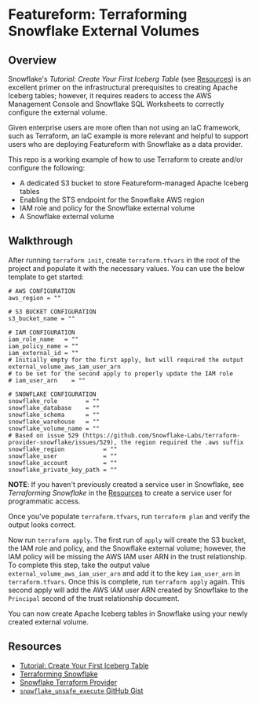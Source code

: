 # Featureform: Terraforming Snowflake External Volumes

## Overview

Snowflake's _Tutorial: Create Your First Iceberg Table_ (see [Resources](#resources)) is an excellent primer on the infrastructural prerequisites to creating Apache Iceberg tables; however, it requires readers to access the AWS Management Console and Snowflake SQL Worksheets to correctly configure the external volume.

Given enterprise users are more often than not using an IaC framework, such as Terraform, an IaC example is more relevant and helpful to support users who are deploying Featureform with Snowflake as a data provider.

This repo is a working example of how to use Terraform to create and/or configure the following:

* A dedicated S3 bucket to store Featureform-managed Apache Iceberg tables
* Enabling the STS endpoint for the Snowflake AWS region
* IAM role and policy for the Snowflake external volume
* A Snowflake external volume

## Walkthrough

After running `terraform init`, create `terraform.tfvars` in the root of the project and populate it with the necessary values. You can use the below template to get started:

```text
# AWS CONFIGURATION
aws_region = ""

# S3 BUCKET CONFIGURATION
s3_bucket_name = ""

# IAM CONFIGURATION
iam_role_name   = ""
iam_policy_name = ""
iam_external_id = ""
# Initially empty for the first apply, but will required the output external_volume_aws_iam_user_arn
# to be set for the second apply to properly update the IAM role
# iam_user_arn    = ""

# SNOWFLAKE CONFIGURATION
snowflake_role        = ""
snowflake_database    = ""
snowflake_schema      = ""
snowflake_warehouse   = ""
snowflake_volume_name = ""
# Based on issue 529 (https://github.com/Snowflake-Labs/terraform-provider-snowflake/issues/529), the region required the .aws suffix
snowflake_region           = ""
snowflake_user             = ""
snowflake_account          = ""
snowflake_private_key_path = ""
```

**NOTE**: If you haven't previously created a service user in Snowflake, see _Terraforming Snowflake_ in the [Resources](#resources) to create a service user for programmatic access.

Once you've populate `terraform.tfvars`, run `terraform plan` and verify the output looks correct.

Now run `terraform apply`. The first run of `apply` will create the S3 bucket, the IAM role and policy, and the Snowflake external volume; however, the IAM policy will be missing the AWS IAM user ARN in the trust relationship. To complete this step, take the output value `external_volume_aws_iam_user_arn` and add it to the key `iam_user_arn` in `terraform.tfvars`. Once this is complete, run `terraform apply` again. This second apply will add the AWS IAM user ARN created by Snowflake to the `Principal` second of the trust relationship document.

You can now create Apache Iceberg tables in Snowflake using your newly created external volume.

## Resources

* [Tutorial: Create Your First Iceberg Table](https://docs.snowflake.com/en/user-guide/tutorials/create-your-first-iceberg-table#introduction)
* [Terraforming Snowflake](https://quickstarts.snowflake.com/guide/terraforming_snowflake/#0)
* [Snowflake Terraform Provider](https://github.com/Snowflake-Labs/terraform-provider-snowflake)
* [`snowflake_unsafe_execute` GitHub Gist](https://gist.github.com/prabodh1194/74453c49b053521b0e112388d3a31148)
